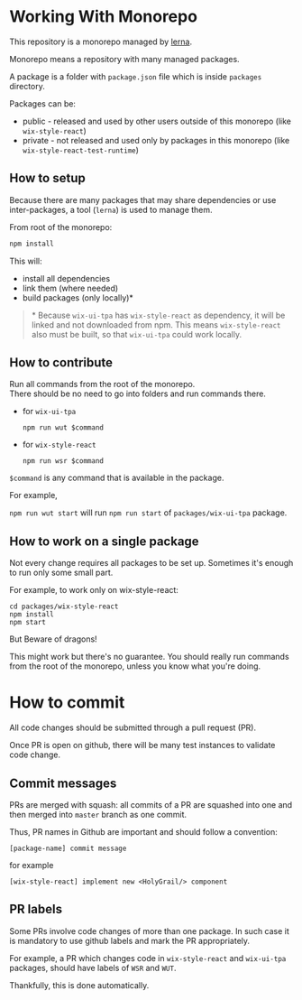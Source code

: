 # Working With Monorepo

This repository is a monorepo managed by [lerna](https://github.com/lerna/lerna).

Monorepo means a repository with many managed packages.

A package is a folder with `package.json` file which is inside `packages` directory.

Packages can be:

* public - released and used by other users outside of this monorepo (like `wix-style-react`)
* private - not released and used only by packages in this monorepo (like `wix-style-react-test-runtime`)

## How to setup

Because there are many packages that may share dependencies or use
inter-packages, a tool (`lerna`) is used to manage them.

From root of the monorepo:

```js
npm install
```

This will:
* install all dependencies
* link them (where needed)
* build packages (only locally)*

> \* Because `wix-ui-tpa` has `wix-style-react` as dependency, it will be linked and not downloaded from npm.
> This means `wix-style-react` also must be built, so that `wix-ui-tpa` could work locally.

## How to contribute

Run all commands from the root of the monorepo.  
There should be no need to go into folders and run commands there.

* for `wix-ui-tpa`
  ```
  npm run wut $command
  ```

* for `wix-style-react`
  ```
  npm run wsr $command
  ```

`$command` is any command that is available in the package.

For example,

`npm run wut start` will run `npm run start` of `packages/wix-ui-tpa` package.

## How to work on a single package

Not every change requires all packages to be set up. Sometimes it's
enough to run only some small part.

For example, to work only on wix-style-react:

```
cd packages/wix-style-react
npm install
npm start
```

But Beware of dragons!

This might work but there's no guarantee. You should really run commands
from the root of the monorepo, unless you know what you're doing.

# How to commit

All code changes should be submitted through a pull request (PR).

Once PR is open on github, there will be many test instances to validate code change.

## Commit messages

PRs are merged with squash: all commits of a PR are squashed into one
and then merged into `master` branch as one commit.

Thus, PR names in Github are important and should follow a convention:

`[package-name] commit message`

for example

`[wix-style-react] implement new <HolyGrail/> component`

## PR labels

Some PRs involve code changes of more than one package. In such case it
is mandatory to use github labels and mark the PR appropriately.

For example, a PR which changes code in `wix-style-react` and
`wix-ui-tpa` packages, should have labels of `WSR` and `WUT`.

Thankfully, this is done automatically.
